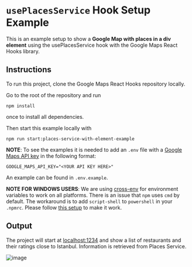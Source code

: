 # `usePlacesService` Hook Setup Example

This is an example setup to show a **Google Map with places in a div element** using the usePlacesService hook with the Google Maps React Hooks library.

## Instructions

To run this project, clone the Google Maps React Hooks repository locally.

Go to the root of the repository and run

```shell
npm install
```

once to install all dependencies.

Then start this example locally with

```shell
npm run start:places-service-with-element-example
```

**NOTE**:
To see the examples it is needed to add an `.env` file with a [Google Maps API key](https://developers.google.com/maps/documentation/embed/get-api-key#:~:text=Go%20to%20the%20Google%20Maps%20Platform%20%3E%20Credentials%20page.&text=On%20the%20Credentials%20page%2C%20click,Click%20Close.) in the following format:

```
GOOGLE_MAPS_API_KEY="<YOUR API KEY HERE>"
```

An example can be found in `.env.example`.

**NOTE FOR WINDOWS USERS**:
We are using [cross-env](https://github.com/kentcdodds/cross-env) for environment variables to work on all platforms. There is an issue that `npm` uses `cmd` by default. The workaround is to add `script-shell` to `powershell` in your `.npmrc`. Please follow [this setup](https://github.com/kentcdodds/cross-env/issues/192#issuecomment-513341729) to make it work.

## Output

The project will start at [localhost:1234](http://localhost:1234) and show a list of restaurants and their ratings close to Istanbul. Information is retrieved from Places Service.

![image](https://user-images.githubusercontent.com/39244966/199743076-46093bd8-5da7-4377-80ba-ce492019fa42.png)
